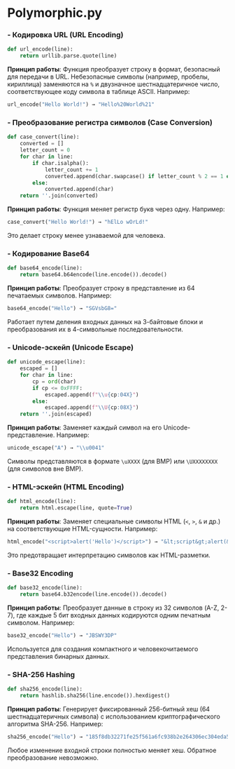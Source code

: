# Polymorphic.py

### - Кодировка URL (URL Encoding)
```python
def url_encode(line):
    return urllib.parse.quote(line)
```
**Принцип работы**: Функция преобразует строку в формат, безопасный для передачи в URL. Небезопасные символы (например, пробелы, кириллица) заменяются на `%` и двузначное шестнадцатеричное число, соответствующее коду символа в таблице ASCII. Например:
```python
url_encode("Hello World!") → "Hello%20World%21"
```

### - Преобразование регистра символов (Case Conversion)
```python
def case_convert(line):
    converted = []
    letter_count = 0
    for char in line:
        if char.isalpha():
            letter_count += 1
            converted.append(char.swapcase() if letter_count % 2 == 1 else char)
        else:
            converted.append(char)
    return ''.join(converted)
```
**Принцип работы**: Функция меняет регистр букв через одну. Например:
```python
case_convert("Hello World!") → "hElLo wOrLd!"
```
Это делает строку менее узнаваемой для человека.

### - Кодирование Base64
```python
def base64_encode(line):
    return base64.b64encode(line.encode()).decode()
```
**Принцип работы**: Преобразует строку в представление из 64 печатаемых символов. Например:
```python
base64_encode("Hello") → "SGVsbG8="
```
Работает путем деления входных данных на 3-байтовые блоки и преобразования их в 4-символьные последовательности.

### - Unicode-эскейп (Unicode Escape)
```python
def unicode_escape(line):
    escaped = []
    for char in line:
        cp = ord(char)
        if cp <= 0xFFFF:
            escaped.append(f"\\u{cp:04X}")
        else:
            escaped.append(f"\\U{cp:08X}")
    return ''.join(escaped)
```
**Принцип работы**: Заменяет каждый символ на его Unicode-представление. Например:
```python
unicode_escape("A") → "\\u0041"
```
Символы представляются в формате `\uXXXX` (для BMP) или `\UXXXXXXXX` (для символов вне BMP).

### - HTML-эскейп (HTML Encoding)
```python
def html_encode(line):
    return html.escape(line, quote=True)
```
**Принцип работы**: Заменяет специальные символы HTML (`<`, `>`, `&` и др.) на соответствующие HTML-сущности. Например:
```python
html_encode("<script>alert('Hello')</script>") → "&lt;script&gt;alert(&#x27;Hello&#x27;)&lt;/script&gt;"
```
Это предотвращает интерпретацию символов как HTML-разметки.

### - Base32 Encoding
```python
def base32_encode(line):
    return base64.b32encode(line.encode()).decode()
```
**Принцип работы**: Преобразует данные в строку из 32 символов (A-Z, 2-7), где каждые 5 бит входных данных кодируются одним печатным символом. Например:
```python
base32_encode("Hello") → "JBSWY3DP"
```
Используется для создания компактного и человекочитаемого представления бинарных данных.

### - SHA-256 Hashing
```python
def sha256_encode(line):
    return hashlib.sha256(line.encode()).hexdigest()
```
**Принцип работы**: Генерирует фиксированный 256-битный хеш (64 шестнадцатеричных символа) с использованием криптографического алгоритма SHA-256. Например:
```python
sha256_encode("Hello") → "185f8db32271fe25f561a6fc938b2e264306ec304eda518007d1764826381969"
```
Любое изменение входной строки полностью меняет хеш. Обратное преобразование невозможно.

